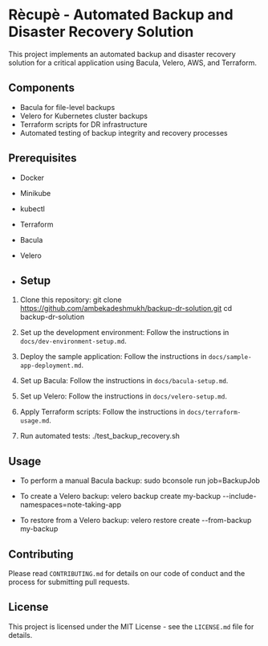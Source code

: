 # Rècupè - Automated Backup and Disaster Recovery Solution

This project implements an automated backup and disaster recovery solution for a critical application using Bacula, Velero, AWS, and Terraform.

## Components

- Bacula for file-level backups
- Velero for Kubernetes cluster backups
- Terraform scripts for DR infrastructure
- Automated testing of backup integrity and recovery processes

## Prerequisites

- Docker
- Minikube
- kubectl
- Terraform
- Bacula
- Velero

- ## Setup

1. Clone this repository:
git clone https://github.com/ambekadeshmukh/backup-dr-solution.git
cd backup-dr-solution

3. Set up the development environment:
Follow the instructions in `docs/dev-environment-setup.md`.

4. Deploy the sample application:
Follow the instructions in `docs/sample-app-deployment.md`.

5. Set up Bacula:
Follow the instructions in `docs/bacula-setup.md`.

6. Set up Velero:
Follow the instructions in `docs/velero-setup.md`.

7. Apply Terraform scripts:
Follow the instructions in `docs/terraform-usage.md`.

8. Run automated tests:
./test_backup_recovery.sh

## Usage

- To perform a manual Bacula backup:
sudo bconsole
run job=BackupJob


- To create a Velero backup:
velero backup create my-backup --include-namespaces=note-taking-app
  
- To restore from a Velero backup:
velero restore create --from-backup my-backup

## Contributing

Please read `CONTRIBUTING.md` for details on our code of conduct and the process for submitting pull requests.

## License

This project is licensed under the MIT License - see the `LICENSE.md` file for details.

